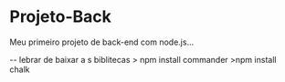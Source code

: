 # Projeto-Back
Meu primeiro projeto de back-end com node.js...


-- lebrar de baixar a s biblitecas
    > npm install commander
    >npm install chalk